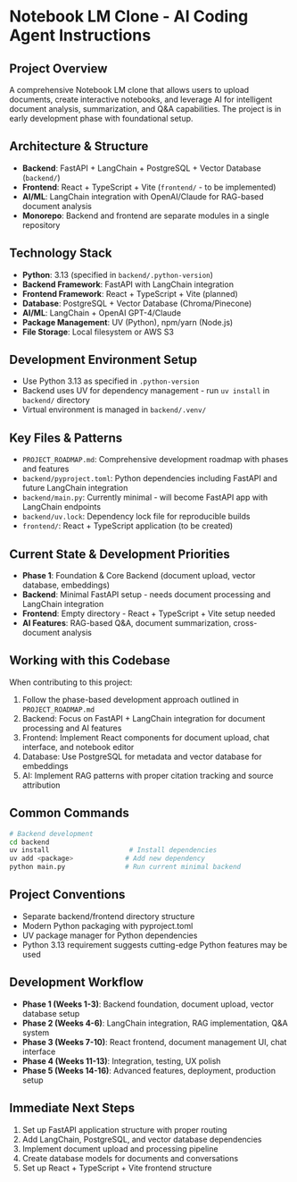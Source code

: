 # Notebook LM Clone - AI Coding Agent Instructions

## Project Overview
A comprehensive Notebook LM clone that allows users to upload documents, create interactive notebooks, and leverage AI for intelligent document analysis, summarization, and Q&A capabilities. The project is in early development phase with foundational setup.

## Architecture & Structure
- **Backend**: FastAPI + LangChain + PostgreSQL + Vector Database (`backend/`)
- **Frontend**: React + TypeScript + Vite (`frontend/` - to be implemented)
- **AI/ML**: LangChain integration with OpenAI/Claude for RAG-based document analysis
- **Monorepo**: Backend and frontend are separate modules in a single repository

## Technology Stack
- **Python**: 3.13 (specified in `backend/.python-version`)
- **Backend Framework**: FastAPI with LangChain integration
- **Frontend Framework**: React + TypeScript + Vite (planned)
- **Database**: PostgreSQL + Vector Database (Chroma/Pinecone)
- **AI/ML**: LangChain + OpenAI GPT-4/Claude
- **Package Management**: UV (Python), npm/yarn (Node.js)
- **File Storage**: Local filesystem or AWS S3

## Development Environment Setup
- Use Python 3.13 as specified in `.python-version`
- Backend uses UV for dependency management - run `uv install` in `backend/` directory
- Virtual environment is managed in `backend/.venv/`

## Key Files & Patterns
- `PROJECT_ROADMAP.md`: Comprehensive development roadmap with phases and features
- `backend/pyproject.toml`: Python dependencies including FastAPI and future LangChain integration
- `backend/main.py`: Currently minimal - will become FastAPI app with LangChain endpoints
- `backend/uv.lock`: Dependency lock file for reproducible builds
- `frontend/`: React + TypeScript application (to be created)

## Current State & Development Priorities
- **Phase 1**: Foundation & Core Backend (document upload, vector database, embeddings)
- **Backend**: Minimal FastAPI setup - needs document processing and LangChain integration
- **Frontend**: Empty directory - React + TypeScript + Vite setup needed
- **AI Features**: RAG-based Q&A, document summarization, cross-document analysis

## Working with this Codebase
When contributing to this project:
1. Follow the phase-based development approach outlined in `PROJECT_ROADMAP.md`
2. Backend: Focus on FastAPI + LangChain integration for document processing and AI features
3. Frontend: Implement React components for document upload, chat interface, and notebook editor
4. Database: Use PostgreSQL for metadata and vector database for embeddings
5. AI: Implement RAG patterns with proper citation tracking and source attribution

## Common Commands
```bash
# Backend development
cd backend
uv install                    # Install dependencies
uv add <package>             # Add new dependency
python main.py               # Run current minimal backend
```

## Project Conventions
- Separate backend/frontend directory structure
- Modern Python packaging with pyproject.toml
- UV package manager for Python dependencies
- Python 3.13 requirement suggests cutting-edge Python features may be used

## Development Workflow
- **Phase 1 (Weeks 1-3)**: Backend foundation, document upload, vector database setup
- **Phase 2 (Weeks 4-6)**: LangChain integration, RAG implementation, Q&A system
- **Phase 3 (Weeks 7-10)**: React frontend, document management UI, chat interface
- **Phase 4 (Weeks 11-13)**: Integration, testing, UX polish
- **Phase 5 (Weeks 14-16)**: Advanced features, deployment, production setup

## Immediate Next Steps
1. Set up FastAPI application structure with proper routing
2. Add LangChain, PostgreSQL, and vector database dependencies
3. Implement document upload and processing pipeline
4. Create database models for documents and conversations
5. Set up React + TypeScript + Vite frontend structure